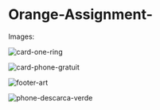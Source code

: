 # Orange-Assignment-
Images:

![card-one-ring](https://user-images.githubusercontent.com/46563932/74681313-be3b7500-51cb-11ea-8b0f-ed5d263ddaca.png)

![card-phone-gratuit](https://user-images.githubusercontent.com/46563932/74681315-bed40b80-51cb-11ea-97e7-fad5dbd86547.png)

![footer-art](https://user-images.githubusercontent.com/46563932/74681316-bed40b80-51cb-11ea-8ded-389543eb0f6e.jpg)

![phone-descarca-verde](https://user-images.githubusercontent.com/46563932/74681317-bf6ca200-51cb-11ea-9150-0936097e2674.png)

